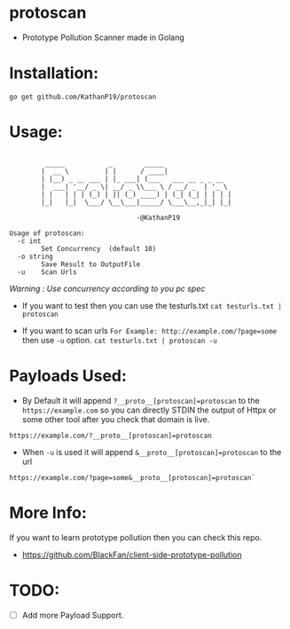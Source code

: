 # protoscan
* Prototype Pollution Scanner made in Golang

# Installation:

`go get github.com/KathanP19/protoscan`

# Usage:
```

         _____           _        _____                 
        |  __ \         | |      / ____|                
        | |__) _ __ ___ | |_ ___| (___   ___ __ _ _ __  
        |  ___| '__/ _ \| __/ _ \\___ \ / __/ _  | '_ \ 
        | |   | | | (_) | || (_) ____) | (_| (_| | | | |
        |_|   |_|  \___/ \__\___|_____/ \___\__,_|_| |_|

                                -@KathanP19

Usage of protoscan:
  -c int
        Set Concurrency  (default 10)
  -o string
        Save Result to OutputFile
  -u    Scan Urls 
```
*Warning : Use concurrency according to you pc spec* 
* If you want to test then you can use the testurls.txt
`cat testurls.txt | protoscan`

* If you want to scan urls `For Example: http://example.com/?page=some` then use `-u` option.
`cat testurls.txt | protoscan -u`

# Payloads Used:
* By Default it will append `?__proto__[protoscan]=protoscan` to the `https://example.com` so you can directly STDIN the output of Httpx or some other tool after you check that domain is live.
```
https://example.com/?__proto__[protoscan]=protoscan
```
* When `-u` is used it will append `&__proto__[protoscan]=protoscan` to the url 
```
https://example.com/?page=some&__proto__[protoscan]=protoscan`
```

# More Info:
If you want to learn prototype pollution then you can check this repo.
- https://github.com/BlackFan/client-side-prototype-pollution

# TODO:
- [ ] Add more Payload Support. 
